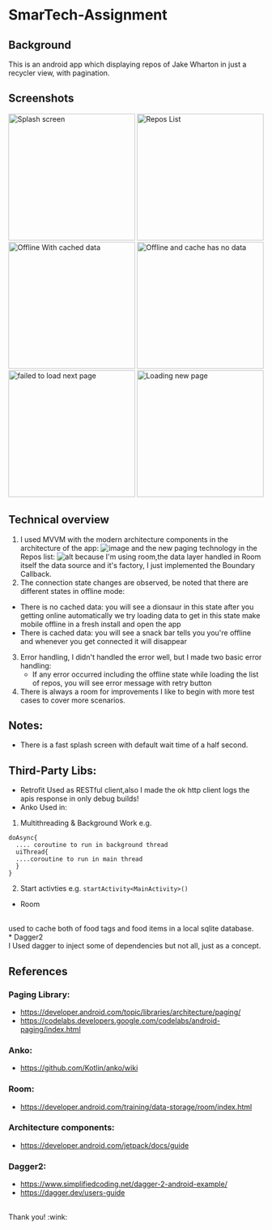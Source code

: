 # SmarTech-Assignment

## Background
This is an android app which displaying repos of Jake Wharton in just a recycler view, with pagination.

## Screenshots
<img src="https://user-images.githubusercontent.com/5509571/67144088-18a2e400-f273-11e9-9e86-9c6c4a78e608.png" alt="Splash screen" width="250"/> <img src="https://user-images.githubusercontent.com/5509571/67143975-ada4dd80-f271-11e9-94dc-5c816f44e0bc.png" alt="Repos List" width="250"/>
<img src="https://user-images.githubusercontent.com/5509571/67143988-d036f680-f271-11e9-8944-946b60abc09b.png" alt="Offline With cached data" width="250"/> <img src="https://user-images.githubusercontent.com/5509571/67143990-d4631400-f271-11e9-8fdd-8f079b2b9485.png" alt="Offline and cache has no data" width="250"/>
<img src="https://user-images.githubusercontent.com/5509571/67144021-2efc7000-f272-11e9-832b-138218eb0eb7.png" alt="failed to load next page" width="250"/> <img src="https://user-images.githubusercontent.com/5509571/67144020-2efc7000-f272-11e9-9511-62843f3ad43e.png" alt="Loading new page" width="250"/> 


## Technical overview
 1. I used MVVM with the modern architecture components in the architecture of the app:
 ![image](https://user-images.githubusercontent.com/5509571/62429675-c6413500-b711-11e9-8bb2-40828606f41d.png)
 and the new paging technology in the Repos list:
 ![alt](https://codelabs.developers.google.com/codelabs/android-paging/img/a4f392ad4ae49042.gif)
 because I'm using room,the data layer handled in Room itself the data source and it's factory, I just implemented the Boundary Callback.
 2. The connection state changes are observed, be noted that there are different states in offline mode:
  * There is no cached data: you will see a dionsaur in this state after you getting online automatically we try loading data 
  to get in this state make mobile offline in a fresh install and open the app
  * There is cached data: you will see a snack bar tells you you're offline and whenever  you get connected it will disappear 
  
3. Error handling, I didn't handled the error well, but I made two basic error handling: 
   * If any error occurred including the offline state while loading the list of repos, you will see error message with retry button
4. There is always a room for improvements I like to begin with more test cases to cover more scenarios.  
   
## Notes:   
   * There is a fast splash screen with default wait time of a half second. 
 
## Third-Party Libs:
* Retrofit
Used as RESTful client,also I made the ok http client logs the apis response in only debug builds!
* Anko
Used in:

1. Multithreading & Background Work e.g.
```
doAsync{
  .... coroutine to run in background thread
  uiThread{
  ....coroutine to run in main thread
  }
}
````

2. Start activties e.g.
```startActivity<MainActivity>()```
* Room
<br/>
used to cache both of food tags and food items in a local sqlite database.
<br/>
* Dagger2
<br/>
I Used dagger to inject some of dependencies but not all, just as a concept.


## References 
### Paging Library:
* https://developer.android.com/topic/libraries/architecture/paging/
* https://codelabs.developers.google.com/codelabs/android-paging/index.html

### Anko:
* https://github.com/Kotlin/anko/wiki

### Room:
* https://developer.android.com/training/data-storage/room/index.html

### Architecture components:
* https://developer.android.com/jetpack/docs/guide

### Dagger2:
* https://www.simplifiedcoding.net/dagger-2-android-example/
* https://dagger.dev/users-guide
<br/>
Thank you! :wink:
